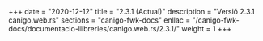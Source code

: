 +++
date        = "2020-12-12"
title       = "2.3.1 (Actual)"
description = "Versió 2.3.1 canigo.web.rs"
sections    = "canigo-fwk-docs"
enllac		= "/canigo-fwk-docs/documentacio-llibreries/canigo.web.rs/2.3.1/"
weight		= 1
+++
